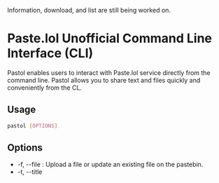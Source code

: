 Information, download, and list are still being worked on.

# Paste.lol Unofficial Command Line Interface (CLI)

Pastol enables users to interact with Paste.lol service directly from the command line. Pastol allows you to share text and files quickly and conveniently from the CL.

## Usage

```sh
pastol [OPTIONS]
```

## Options

- -f, --file <FILE>: Upload a file or update an existing file on the pastebin.
- -t, --title <TITLE>: Title of the new pastebin or the title of the pastebin to update.
- -c, --content <CONTENT>: Content of the new pastebin or the content of the pastebin to update.
- -d, --download <DOWNLOAD>: WIP Download the content of a pastebin.
- -i, --info <INFO>: WIP Get detailed information about a pastebin.
- -r, --remove <REMOVE>: Remove a pastebin from the pastebin service.
- -l, --list: WIP List all the publicly listed pastebins.
- --setuser <SETUSER>: Set your username for the pastebin service.
- --setapikey <SETAPIKEY>: Set your API key for the pastebin service.
- --setunlist <SETUNLIST>: Set to true if you want newly created pastebins to be unlisted by default. (Default: false) [possible values: true, false].
- -h, --help: Print help.
- -V, --version: Print version.

## Install

```sh
# Install rust and cargo
curl --proto '=https' --tlsv1.2 -sSf https://sh.rustup.rs | sh

# Install the crate
cargo install pastol
```

## Setup

```sh
# Set user and API key
pastol --setuser your_username --setapikey your_api_key

# Exampe 2
pastel --setuser adam --setapikey a321dwageaawdwadw
```

## Example

```sh
# Upload a file
pastol -f example.txt

# Upload a file with custom title
pastol -f example.txt -t "Example Title"

# Upload a file with custom content
pastol -f example.txt -c "This is the content of the example file."

# Upload a custom
pastol -t title-example -c "pastebin content example"

# Remove a pastebin
pastol -r hello-world
# For more info check the justfile or use just.
```

## Build

```sh
# Install cargo
curl --proto '=https' --tlsv1.2 -sSf https://sh.rustup.rs | sh

# Clone the repo
git clone https://github.com/M1n-74316D65/Pastol

# Build the crate
cargo build

# For more info check the justfile or use just.
```
